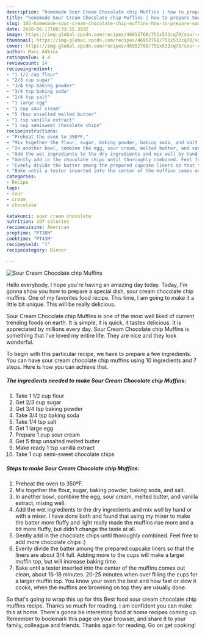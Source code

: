 ```yaml
---
description: "homemade Sour Cream Chocolate chip Muffins | how to prepare Sour Cream Chocolate chip Muffins"
title: "homemade Sour Cream Chocolate chip Muffins | how to prepare Sour Cream Chocolate chip Muffins"
slug: 165-homemade-sour-cream-chocolate-chip-muffins-how-to-prepare-sour-cream-chocolate-chip-muffins
date: 2020-06-17T00:33:25.393Z
image: https://img-global.cpcdn.com/recipes/46952768/751x532cq70/sour-cream-chocolate-chip-muffins-recipe-main-photo.jpg
thumbnail: https://img-global.cpcdn.com/recipes/46952768/751x532cq70/sour-cream-chocolate-chip-muffins-recipe-main-photo.jpg
cover: https://img-global.cpcdn.com/recipes/46952768/751x532cq70/sour-cream-chocolate-chip-muffins-recipe-main-photo.jpg
author: Marc Adkins
ratingvalue: 4.4
reviewcount: 14
recipeingredient:
- "1 1/2 cup flour"
- "2/3 cup sugar"
- "3/4 tsp baking powder"
- "3/4 tsp baking soda"
- "1/4 tsp salt"
- "1 large egg"
- "1 cup sour cream"
- "5 tbsp unsalted melted butter"
- "1 tsp vanilla extract"
- "1 cup semisweet chocolate chips"
recipeinstructions:
- "Preheat the oven to 350ºF."
- "Mix together the flour, sugar, baking powder, baking soda, and salt."
- "In another bowl, combine the egg, sour cream, melted butter, and vanilla extract, mixing well."
- "Add the wet ingredients to the dry ingredients and mix well by hand or with a mixer. I have done both and found that using my mixer to make the batter more fluffy and light really made the muffins rise more and a bit more fluffy, but didn&#39;t change the taste at all."
- "Gently add in the chocolate chips until thoroughly combined. Feel free to add more chocolate chips  :)"
- "Evenly divide the batter among the prepared cupcake liners so that the liners are about 3/4 full. Adding more to the cups will make a larger muffin top, but will increase baking time."
- "Bake until a tester inserted into the center of the muffins comes out clean, about 16-18 minutes. 20-25 minutes when over filling the cups for a larger muffin top. You know your oven the best and how fast or slow it cooks, when the muffins are browning on top they are usually done."
categories:
- Recipe
tags:
- sour
- cream
- chocolate

katakunci: sour cream chocolate 
nutrition: 107 calories
recipecuisine: American
preptime: "PT38M"
cooktime: "PT43M"
recipeyield: "1"
recipecategory: Dinner

---
```



![Sour Cream Chocolate chip Muffins](https://img-global.cpcdn.com/recipes/46952768/751x532cq70/sour-cream-chocolate-chip-muffins-recipe-main-photo.jpg)

Hello everybody, I hope you're having an amazing day today. Today, I'm gonna show you how to prepare a special dish, sour cream chocolate chip muffins. One of my favorites food recipe. This time, I am going to make it a little bit unique. This will be really delicious.



Sour Cream Chocolate chip Muffins is one of the most well liked of current trending foods on earth. It is simple, it is quick, it tastes delicious. It is appreciated by millions every day. Sour Cream Chocolate chip Muffins is something that I've loved my entire life. They are nice and they look wonderful.


To begin with this particular recipe, we have to prepare a few ingredients. You can have sour cream chocolate chip muffins using 10 ingredients and 7 steps. Here is how you can achieve that.

<!--inarticleads1-->

##### The ingredients needed to make Sour Cream Chocolate chip Muffins:

1. Take 1 1/2 cup flour
1. Get 2/3 cup sugar
1. Get 3/4 tsp baking powder
1. Take 3/4 tsp baking soda
1. Take 1/4 tsp salt
1. Get 1 large egg
1. Prepare 1 cup sour cream
1. Get 5 tbsp unsalted melted butter
1. Make ready 1 tsp vanilla extract
1. Take 1 cup semi-sweet chocolate chips




<!--inarticleads2-->

##### Steps to make Sour Cream Chocolate chip Muffins:

1. Preheat the oven to 350ºF.
1. Mix together the flour, sugar, baking powder, baking soda, and salt.
1. In another bowl, combine the egg, sour cream, melted butter, and vanilla extract, mixing well.
1. Add the wet ingredients to the dry ingredients and mix well by hand or with a mixer. I have done both and found that using my mixer to make the batter more fluffy and light really made the muffins rise more and a bit more fluffy, but didn&#39;t change the taste at all.
1. Gently add in the chocolate chips until thoroughly combined. Feel free to add more chocolate chips  :)
1. Evenly divide the batter among the prepared cupcake liners so that the liners are about 3/4 full. Adding more to the cups will make a larger muffin top, but will increase baking time.
1. Bake until a tester inserted into the center of the muffins comes out clean, about 16-18 minutes. 20-25 minutes when over filling the cups for a larger muffin top. You know your oven the best and how fast or slow it cooks, when the muffins are browning on top they are usually done.




So that's going to wrap this up for this Best food sour cream chocolate chip muffins recipe. Thanks so much for reading. I am confident you can make this at home. There's gonna be interesting food at home recipes coming up. Remember to bookmark this page on your browser, and share it to your family, colleague and friends. Thanks again for reading. Go on get cooking!
